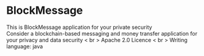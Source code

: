 # BlockMessage
This is BlockMessage application for your private security <br/>
Consider a blockchain-based messaging and money transfer application for your privacy and data security < br >
Apache 2.0 Licence < br >
Writing language: java
